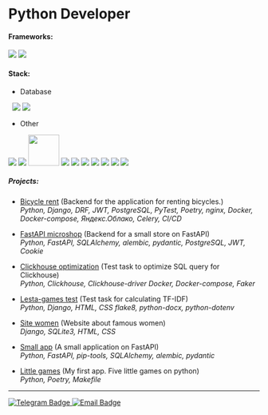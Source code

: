 # Python Developer

#### Frameworks:
<img src="https://img.shields.io/badge/django-blue?style=for-the-badge&logo=django&logoColor=white"/>
<img src="https://img.shields.io/badge/FastAPI-blue?style=for-the-badge&logo=FastAPI&logoColor=white"/>

#### Stack:
 - Database <br>
<img src="https://img.shields.io/badge/postgresql-red?style=for-the-badge&logo=postgresql&logoColor=white" alt=""/> 
<img src="https://img.shields.io/badge/sqlite-red?style=for-the-badge&logo=sqlite&logoColor=white" alt=""/> 
<img src="https://img.shields.io/badge/SQLAlchemy-red?style=for-the-badge&logo=SQLAlchemy&logoColor=white"/>
<img src="https://img.shields.io/badge/Clickhouse-red?style=for-the-badge&logo=Clickhouse&logoColor=white"/>

- Other<br>
<img src="https://img.shields.io/badge/DRF-black?style=for-the-badge&logo=django&logoColor=white"/>
<img src="https://img.shields.io/badge/Pydantic-black?style=for-the-badge&logo=Pydantic&logoColor=white"/>
<img src="https://encrypted-tbn0.gstatic.com/images?q=tbn:ANd9GcThZpFJoww_XrzcCUcFi0bsf51V9e4Rx668xQ&s" style="width:62px;">
<img src="https://img.shields.io/badge/Docker-black?style=for-the-badge&logo=Docker&logoColor=white"/>
<img src="https://img.shields.io/badge/Poetry-black?style=for-the-badge&logo=Poetry&logoColor=white"/>
<img src="https://img.shields.io/badge/html-black?style=for-the-badge&logo=html5&logoColor=white"/>
<img src="https://img.shields.io/badge/css-black?style=for-the-badge&logo=css3&logoColor=white"/>
<img src="https://img.shields.io/badge/Poetry-black?style=for-the-badge&logo=Poetry&logoColor=white"/>
<img src="https://img.shields.io/badge/Git-black?style=for-the-badge&logo=Git&logoColor=white"/>
<img src="https://img.shields.io/badge/github-black?style=for-the-badge&logo=github&logoColor=white"/>




##### Projects:

- [Bicycle rent] (Backend for the application for renting bicycles.)
  <br>_Python, Django, DRF, JWT, PostgreSQL, PyTest, Poetry, nginx, Docker, Docker-compose, Яндекс.Облако, Celery, CI/CD_

- [FastAPI microshop] (Backend for a small store on FastAPI)
  <br>_Python, FastAPI, SQLAlchemy, alembic, pydantic, PostgreSQL, JWT, Cookie_

- [Clickhouse optimization] (Test task to optimize SQL query for Clickhouse)
  <br>_Python, Clickhouse, Clickhouse-driver  Docker, Docker-compose, Faker_

- [Lesta-games test] (Test task for calculating TF-IDF)
  <br>_Python, Django, HTML, CSS flake8, python-docx, python-dotenv_

- [Site women] (Website about famous women)
  <br>_Django, SQLite3, HTML, CSS_

- [Small app] (A small application on FastAPI)
  <br>_Python, FastAPI, pip-tools, SQLAlchemy, alembic, pydantic_

- [Little games] (My first app. Five little games on python)
  <br>_Python, Poetry, Makefile_

---

<div id="header" align="left">
  <div id="badges">
    <a href="https://t.me/dimnovo">
      <img src="https://img.shields.io/badge/Telegram-blue?style=for-the-badge&logo=telegram&logoColor=white" alt="Telegram Badge"/>
    </a>
    <a href="mailto:novozhilov812@gmail.com">
      <img src="https://img.shields.io/badge/email-red?style=for-the-badge&logo=gmail&logoColor=white" alt="Email Badge"/>
    </a>
  </div>
</div>


[//]: #

[Bicycle rent]: <https://github.com/Di-Nov/bicycle_rent>

[FastAPI microshop]: <https://github.com/Di-Nov/FastAPI_microshop>

[Clickhouse optimization]: <https://github.com/Di-Nov/clickhouse_optimization_e-comet.io>

[Lesta-games test]: <https://github.com/Di-Nov/lesta_games_test>

[Site women]: <https://github.com/Di-Nov/django_site_women>

[Small app]: <https://github.com/Di-Nov/FastAPI_test>

[Little games]: <https://github.com/Di-Nov/python-project-49>





